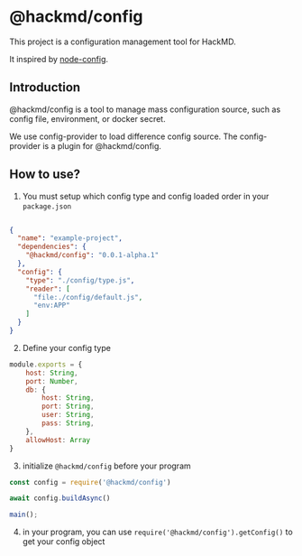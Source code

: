 # @hackmd/config

This project is a configuration management tool for HackMD.

It inspired by [node-config](https://github.com/lorenwest/node-config).

## Introduction

@hackmd/config is a tool to manage mass configuration source, 
such as config file, environment, or docker secret.

We use config-provider to load difference config source. 
The config-provider is a plugin for @hackmd/config.

## How to use?

1. You must setup which config type and config loaded order in your `package.json`

```json

{
  "name": "example-project",
  "dependencies": {
    "@hackmd/config": "0.0.1-alpha.1"
  },
  "config": {
    "type": "./config/type.js",
    "reader": [
      "file:./config/default.js",
      "env:APP"
    ]
  }
}

```  

2. Define your config type

```js
module.exports = {
    host: String,
    port: Number,
    db: {
        host: String,
        port: String,
        user: String,
        pass: String,
    },
    allowHost: Array
}
```

3. initialize `@hackmd/config` before your program

```js
const config = require('@hackmd/config')

await config.buildAsync()

main();

```

4. in your program, you can use `require('@hackmd/config').getConfig()` to get your config object
